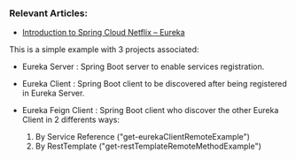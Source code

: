 ### Relevant Articles:
- [Introduction to Spring Cloud Netflix – Eureka](http://www.jmazzetti.com)

This is a simple example with 3 projects associated:

- Eureka Server : Spring Boot server to enable services registration.

- Eureka Client : Spring Boot client to be discovered after being registered in Eureka Server. 

- Eureka Feign Client : Spring Boot client who discover the other Eureka Client in 2 differents ways:
	1. By Service Reference ("get-eurekaClientRemoteExample")
	2. By RestTemplate ("get-restTemplateRemoteMethodExample")
	


